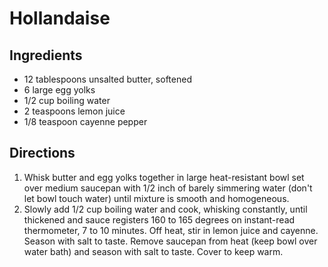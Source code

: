 # Hollandaise

## Ingredients
* 12	tablespoons unsalted butter, softened
* 6	large egg yolks
* 1/2	cup boiling water
* 2	teaspoons lemon juice
* 1/8	teaspoon cayenne pepper

## Directions
1. Whisk butter and egg yolks together in large heat-resistant bowl set over medium saucepan with 1/2 inch of barely simmering water (don't let bowl touch water) until mixture is smooth and homogeneous.
2. Slowly add 1/2 cup boiling water and cook, whisking constantly, until thickened and sauce registers 160 to 165 degrees on instant-read thermometer, 7 to 10 minutes. Off heat, stir in lemon juice and cayenne. Season with salt to taste.  Remove saucepan from heat (keep bowl over water bath) and season with salt to taste. Cover to keep warm.
